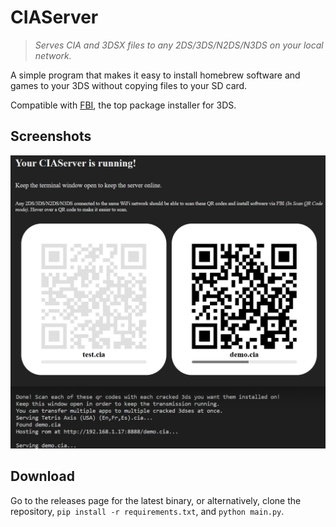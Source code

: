 # CIAServer

> *Serves CIA and 3DSX files to any 2DS/3DS/N2DS/N3DS on your local network.*

A simple program that makes it easy to install homebrew software and games to your 3DS without copying files to your SD card.

Compatible with [FBI](https://github.com/Shadowtrance/FBI), the top package installer for 3DS.

## Screenshots

![Screenshot of CIAServer](screenshot.jpg)

## Download

Go to the releases page for the latest binary, or alternatively, clone the repository, `pip install -r requirements.txt`, and `python main.py`.
